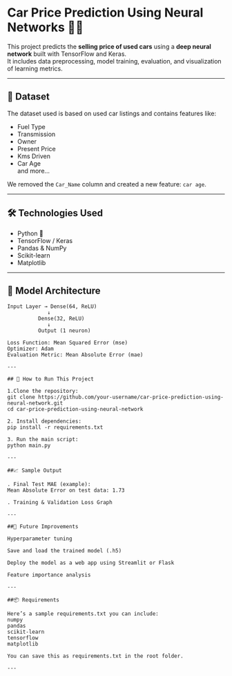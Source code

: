 # Car Price Prediction Using Neural Networks 🚗🧠

This project predicts the **selling price of used cars** using a **deep neural network** built with TensorFlow and Keras.  
It includes data preprocessing, model training, evaluation, and visualization of learning metrics.

---

## 📁 Dataset

The dataset used is based on used car listings and contains features like:
- Fuel Type
- Transmission
- Owner
- Present Price
- Kms Driven
- Car Age  
and more...

We removed the `Car_Name` column and created a new feature: `car age`.

---

## 🛠️ Technologies Used

- Python 🐍
- TensorFlow / Keras
- Pandas & NumPy
- Scikit-learn
- Matplotlib

---

## 🧠 Model Architecture

```text
Input Layer → Dense(64, ReLU)
             ↓
          Dense(32, ReLU)
             ↓
          Output (1 neuron)

Loss Function: Mean Squared Error (mse)
Optimizer: Adam
Evaluation Metric: Mean Absolute Error (mae)

---

## 🏁 How to Run This Project

1.Clone the repository:
git clone https://github.com/your-username/car-price-prediction-using-neural-network.git
cd car-price-prediction-using-neural-network

2. Install dependencies:
pip install -r requirements.txt

3. Run the main script:
python main.py

---

##📈 Sample Output

. Final Test MAE (example):
Mean Absolute Error on test data: 1.73

. Training & Validation Loss Graph

---

##🚧 Future Improvements

Hyperparameter tuning

Save and load the trained model (.h5)

Deploy the model as a web app using Streamlit or Flask

Feature importance analysis

---

##📦 Requirements

Here’s a sample requirements.txt you can include:
numpy
pandas
scikit-learn
tensorflow
matplotlib

You can save this as requirements.txt in the root folder.

---

